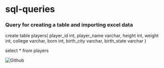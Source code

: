 # sql-queries

### Query for creating a table and importing excel data

create table players(
	player_id int,
	player_name varchar,
	height int,
	weight int,
	college varchar,
	born int,
	birth_city varchar,
	birth_state varchar
)

select * from players

![Github](<img width="683" alt="image" src="https://github.com/Jackelyneg/sql-queries/assets/81592631/128ecaa7-be2c-460d-a522-615b0172a8cf">)
